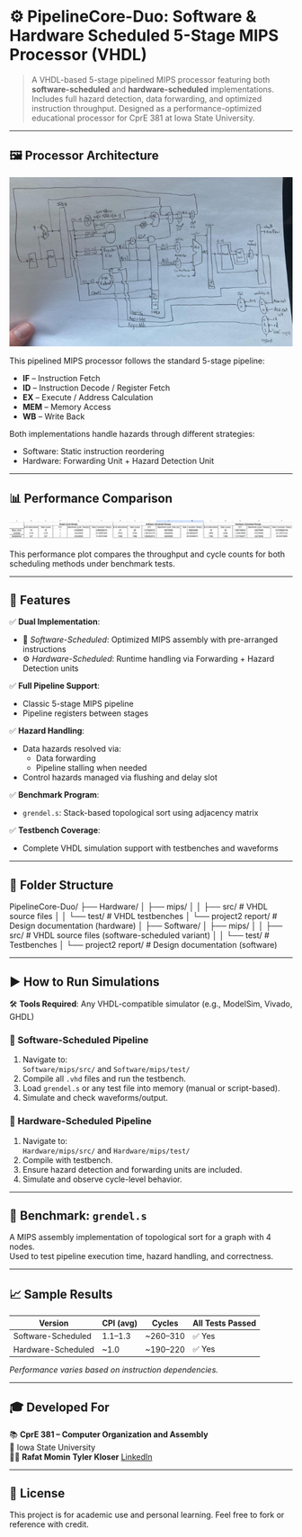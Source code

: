 # ⚙️ PipelineCore-Duo: Software & Hardware Scheduled 5-Stage MIPS Processor (VHDL)

> A VHDL-based 5-stage pipelined MIPS processor featuring both **software-scheduled** and **hardware-scheduled** implementations. Includes full hazard detection, data forwarding, and optimized instruction throughput. Designed as a performance-optimized educational processor for CprE 381 at Iowa State University.

---

## 🖼️ Processor Architecture

![Processor Diagram](processor_diagram.png)

This pipelined MIPS processor follows the standard 5-stage pipeline:

- **IF** – Instruction Fetch  
- **ID** – Instruction Decode / Register Fetch  
- **EX** – Execute / Address Calculation  
- **MEM** – Memory Access  
- **WB** – Write Back

Both implementations handle hazards through different strategies:
- Software: Static instruction reordering
- Hardware: Forwarding Unit + Hazard Detection Unit

---

## 📊 Performance Comparison

![Processor Performance](Processor_performance.png)

This performance plot compares the throughput and cycle counts for both scheduling methods under benchmark tests.

---

## 🚀 Features

✅ **Dual Implementation**:
- 🧠 *Software-Scheduled*: Optimized MIPS assembly with pre-arranged instructions
- ⚙️ *Hardware-Scheduled*: Runtime handling via Forwarding + Hazard Detection units

✅ **Full Pipeline Support**:
- Classic 5-stage MIPS pipeline
- Pipeline registers between stages

✅ **Hazard Handling**:
- Data hazards resolved via:
  - Data forwarding
  - Pipeline stalling when needed
- Control hazards managed via flushing and delay slot

✅ **Benchmark Program**:
- `grendel.s`: Stack-based topological sort using adjacency matrix

✅ **Testbench Coverage**:
- Complete VHDL simulation support with testbenches and waveforms

---

## 📁 Folder Structure
PipelineCore-Duo/
├── Hardware/
│ ├── mips/
│ │ ├── src/ # VHDL source files
│ │ └── test/ # VHDL testbenches
│ └── project2 report/ # Design documentation (hardware)
│
├── Software/
│ ├── mips/
│ │ ├── src/ # VHDL source files (software-scheduled variant)
│ │ └── test/ # Testbenches
│ └── project2 report/ # Design documentation (software)


---

## ▶️ How to Run Simulations

🛠️ **Tools Required**: Any VHDL-compatible simulator (e.g., ModelSim, Vivado, GHDL)

### 🔹 Software-Scheduled Pipeline
1. Navigate to:  
   `Software/mips/src/` and `Software/mips/test/`
2. Compile all `.vhd` files and run the testbench.
3. Load `grendel.s` or any test file into memory (manual or script-based).
4. Simulate and check waveforms/output.

### 🔸 Hardware-Scheduled Pipeline
1. Navigate to:  
   `Hardware/mips/src/` and `Hardware/mips/test/`
2. Compile with testbench.
3. Ensure hazard detection and forwarding units are included.
4. Simulate and observe cycle-level behavior.

---

## 🧪 Benchmark: `grendel.s`

A MIPS assembly implementation of topological sort for a graph with 4 nodes.  
Used to test pipeline execution time, hazard handling, and correctness.

---

## 📈 Sample Results

| Version             | CPI (avg) | Cycles | All Tests Passed |
|---------------------|-----------|--------|------------------|
| Software-Scheduled  | 1.1–1.3   | ~260–310 | ✅ Yes           |
| Hardware-Scheduled  | ~1.0      | ~190–220 | ✅ Yes           |

*Performance varies based on instruction dependencies.*

---

## 🎓 Developed For

📚 **CprE 381 – Computer Organization and Assembly**  
🏫 Iowa State University  
👨‍💻 **Rafat Momin**  **Tyler Kloser**
[LinkedIn](https://www.linkedin.com/in/rafatmomin/) 

---

## 📌 License

This project is for academic use and personal learning. Feel free to fork or reference with credit.

